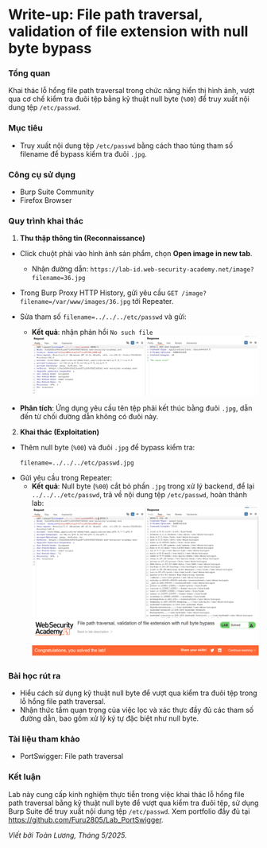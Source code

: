 # Write-up: File path traversal, validation of file extension with null byte bypass

### Tổng quan
Khai thác lỗ hổng file path traversal trong chức năng hiển thị hình ảnh, vượt qua cơ chế kiểm tra đuôi tệp bằng kỹ thuật null byte (`%00`) để truy xuất nội dung tệp `/etc/passwd`.

### Mục tiêu
- Truy xuất nội dung tệp `/etc/passwd` bằng cách thao túng tham số filename để bypass kiểm tra đuôi `.jpg`.

### Công cụ sử dụng
- Burp Suite Community
- Firefox Browser

### Quy trình khai thác
1. **Thu thập thông tin (Reconnaissance)**
- Click chuột phải vào hình ảnh sản phẩm, chọn **Open image in new tab**.
    - Nhận đường dẫn: `https://lab-id.web-security-academy.net/image?filename=36.jpg`

- Trong Burp Proxy HTTP History, gửi yêu cầu `GET /image?filename=/var/www/images/36.jpg` tới Repeater.
- Sửa tham số `filename=../../../etc/passwd` và gửi:
    - **Kết quả**: nhận phản hồi `No such file`
        ![file](./images/nofile.png)

- **Phân tích**: Ứng dụng yêu cầu tên tệp phải kết thúc bằng đuôi `.jpg`, dẫn đến từ chối đường dẫn không có đuôi này.

2. **Khai thác (Exploitation)**
- Thêm null byte (`%00`) và đuôi `.jpg` để bypass kiểm tra:  
    ```
    filename=../../../etc/passwd.jpg
    ```
- Gửi yêu cầu trong Repeater:
    - **Kết quả**: Null byte (`%00`) cắt bỏ phần `.jpg` trong xử lý backend, để lại `../../../etc/passwd`, trả về nội dung tệp `/etc/passwd`, hoàn thành lab:
        ![etc](./images/etc.png)
        ![solved](./images/solved.png)

### Bài học rút ra
- Hiểu cách sử dụng kỹ thuật null byte để vượt qua kiểm tra đuôi tệp trong lỗ hổng file path traversal.
- Nhận thức tầm quan trọng của việc lọc và xác thực đầy đủ các tham số đường dẫn, bao gồm xử lý ký tự đặc biệt như null byte.

### Tài liệu tham khảo
- PortSwigger: File path traversal

### Kết luận
Lab này cung cấp kinh nghiệm thực tiễn trong việc khai thác lỗ hổng file path traversal bằng kỹ thuật null byte để vượt qua kiểm tra đuôi tệp, sử dụng Burp Suite để truy xuất nội dung tệp `/etc/passwd`. Xem portfolio đầy đủ tại https://github.com/Furu2805/Lab_PortSwigger.

*Viết bởi Toàn Lương, Tháng 5/2025.*